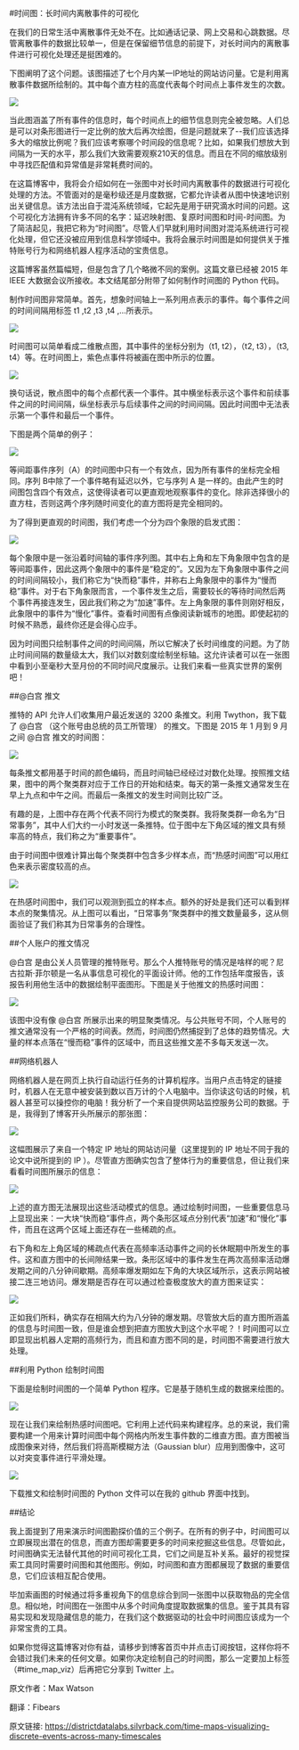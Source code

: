 #时间图：长时间内离散事件的可视化

在我们的日常生活中离散事件无处不在。比如通话记录、网上交易和心跳数据。尽管离散事件的数据比较单一，但是在保留细节信息的前提下，对长时间内的离散事件进行可视化处理还是挺困难的。

下图阐明了这个问题。该图描述了七个月内某一IP地址的网站访问量。它是利用离散事件数据所绘制的。其中每个直方柱的高度代表每个时间点上事件发生的次数。

![](http://static.datartisan.com/upload/attachment/2015/09/Vjoeila0.png)

当此图涵盖了所有事件的信息时，每个时间点上的细节信息则完全被忽略。人们总是可以对条形图进行一定比例的放大后再次绘图，但是问题就来了--我们应该选择多大的缩放比例呢？我们应该考察哪个时间段的信息呢？比如，如果我们想放大到间隔为一天的水平，那么我们大致需要观察210天的信息。而且在不同的缩放级别中寻找匹配值和异常值是非常耗费时间的。

在这篇博客中，我将会介绍如何在一张图中对长时间内离散事件的数据进行可视化处理的方法。不管面对的是毫秒级还是月度数据，它都允许读者从图中快速地识别出关键信息。该方法出自于混沌系统领域，它起先是用于研究滴水时间的问题。这个可视化方法拥有许多不同的名字：延迟映射图、复原时间图和时间-时间图。为了简洁起见，我把它称为“时间图”。尽管人们早就利用时间图对混沌系统进行可视化处理，但它还没被应用到信息科学领域中。我将会展示时间图是如何提供关于推特账号行为和网络机器人程序活动的宝贵信息。

这篇博客虽然篇幅短，但是包含了几个略微不同的案例。这篇文章已经被 2015 年 IEEE 大数据会议所接收。本文结尾部分附带了如何制作时间图的 Python 代码。

制作时间图非常简单。首先，想象时间轴上一系列用点表示的事件。每个事件之间的时间间隔用标签 t1 ,t2 ,t3 ,t4 ,…所表示。

![](http://static.datartisan.com/upload/attachment/2015/09/GtU1XAII.png)

时间图可以简单看成二维散点图，其中事件的坐标分别为（t1, t2），（t2, t3），（t3, t4）等。在时间图上，紫色点事件将被画在图中所示的位置。

![](http://static.datartisan.com/upload/attachment/2015/09/vaLHIkNP.png)

换句话说，散点图中的每个点都代表一个事件。其中横坐标表示这个事件和前续事件之间的时间间隔，纵坐标表示与后续事件之间的时间间隔。因此时间图中无法表示第一个事件和最后一个事件。

下图是两个简单的例子：

![](http://static.datartisan.com/upload/attachment/2015/09/WIw6B1Wd.png)

等间距事件序列（A）的时间图中只有一个有效点，因为所有事件的坐标完全相同。序列 B中除了一个事件略有延迟以外，它与序列 A 是一样的。由此产生的时间图包含四个有效点，这使得读者可以更直观地观察事件的变化。除非选择很小的直方柱，否则这两个序列随时间变化的直方图将是完全相同的。

为了得到更直观的时间图，我们考虑一个分为四个象限的启发式图：

![](http://static.datartisan.com/upload/attachment/2015/09/oyA0JHLS.png)

每个象限中是一张沿着时间轴的事件序列图。其中右上角和左下角象限中包含的是等间距事件，因此这两个象限中的事件是“稳定的”。又因为左下角象限中事件之间的时间间隔较小，我们称它为“快而稳”事件，并称右上角象限中的事件为“慢而稳”事件。对于右下角象限而言，一个事件发生之后，需要较长的等待时间然后两个事件再接连发生，因此我们称之为“加速”事件。左上角象限的事件则刚好相反，此象限中的事件为“慢化”事件。查看时间图有点像阅读新城市的地图。即使起初的时候不熟悉，最终你还是会得心应手。

因为时间图只绘制事件之间的时间间隔，所以它解决了长时间维度的问题。为了防止时间间隔的数量级太大，我们以对数刻度绘制坐标轴。这允许读者可以在一张图中看到小至毫秒大至月份的不同时间尺度展示。让我们来看一些真实世界的案例吧！



##@白宫 推文

推特的 API 允许人们收集用户最近发送的 3200 条推文。利用 Twython，我下载了 @白宫 （这个账号由总统的员工所管理） 的推文。下图是 2015 年 1 月到 9 月之间 @白宫 推文的时间图：

![](http://static.datartisan.com/upload/attachment/2015/09/Ru20ljuZ.png)

每条推文都用基于时间的颜色编码，而且时间轴已经经过对数化处理。按照推文结果，图中的两个聚类群对应于工作日的开始和结束。每天的第一条推文通常发生在早上九点和中午之间。而最后一条推文的发生时间则比较广泛。

有趣的是，上图中存在两个代表不同行为模式的聚类群。我将聚类群一命名为“日常事务”，其中人们大约一小时发送一条推特。位于图中左下角区域的推文具有频率高的特点，我们称之为“重要事件”。

由于时间图中很难计算出每个聚类群中包含多少样本点，而“热感时间图”可以用红色来表示密度较高的点。

![](http://static.datartisan.com/upload/attachment/2015/09/rFukbxwS.png)

在热感时间图中，我们可以观测到孤立的样本点。额外的好处是我们还可以看到样本点的聚集情况。从上图可以看出，“日常事务”聚类群中的推文数量最多，这从侧面验证了我们称其为日常事务的合理性。



##个人账户的推文情况

@白宫 是由公关人员管理的推特账号。那么个人推特账号的情况是啥样的呢？尼古拉斯·菲尔顿是一名从事信息可视化的平面设计师。他的工作包括年度报告，该报告利用他生活中的数据绘制平面图形。下图是关于他推文的热感时间图：

![](http://static.datartisan.com/upload/attachment/2015/09/zeZU36iz.png)

该图中没有像 @白宫 所展示出来的明显聚类情况。与公共账号不同，个人账号的推文通常没有一个严格的时间表。然而，时间图仍然捕捉到了总体的趋势情况。大量的样本点落在“慢而稳”事件的区域中，而且这些推文差不多每天发送一次。



##网络机器人

网络机器人是在网页上执行自动运行任务的计算机程序。当用户点击特定的链接时，机器人在无意中被安装到数以百万计的个人电脑中。当你读这句话的时候，机器人甚至可以操控你的电脑！我分析了一个来自提供网站监控服务公司的数据。于是，我得到了博客开头所展示的那张图：

![](http://static.datartisan.com/upload/attachment/2015/09/HDGspWlM.png)

这幅图展示了来自一个特定 IP 地址的网站访问量（这里提到的 IP 地址不同于我的论文中说所提到的 IP ）。尽管直方图确实包含了整体行为的重要信息，但让我们来看看时间图所展示的信息：

![](http://static.datartisan.com/upload/attachment/2015/09/RyercP2A.png)

上述的直方图无法展现出这些活动模式的信息。通过绘制时间图，一些重要信息马上显现出来：一大块“快而稳”事件点，两个条形区域点分别代表“加速”和“慢化”事件，而且在这两个区域上面还存在一些稀疏的点。

右下角和左上角区域的稀疏点代表在高频率活动事件之间的长休眠期中所发生的事件。这和直方图中的长间隙结果一致。条形区域中的事件发生在两次高频率活动爆发期之间的八分钟间歇期。高频率爆发期如左下角的大块区域所示，这表示网站被接二连三地访问。爆发期是否存在可以通过检查极度放大的直方图来证实：

![](http://static.datartisan.com/upload/attachment/2015/09/W3skj6CY.png)

正如我们所料，确实存在相隔大约为八分钟的爆发期。尽管放大后的直方图所涵盖的信息与时间图一致，但是谁会想到把直方图放大到这个水平呢？！时间图可以立即显现出机器人定期的高频行为，而且和直方图不同的是，时间图不需要进行放大处理。



##利用 Python 绘制时间图

下面是绘制时间图的一个简单 Python 程序。它是基于随机生成的数据来绘图的。

![](http://static.datartisan.com/upload/attachment/2015/09/C0xFdKXs.png)

现在让我们来绘制热感时间图吧。它利用上述代码来构建程序。总的来说，我们需要构建一个用来计算时间图中每个网格内所发生事件数的二维直方图。直方图被当成图像来对待，然后我们将高斯模糊方法（Gaussian blur）应用到图像中，这可以对突变事件进行平滑处理。

![](http://static.datartisan.com/upload/attachment/2015/09/Cyq5c7rM.png)

下载推文和绘制时间图的 Python 文件可以在我的 github 界面中找到。



##结论

我上面提到了用来演示时间图勘探价值的三个例子。在所有的例子中，时间图可以立即展现出潜在的信息，而直方图却需要更多的时间来挖掘这些信息。尽管如此，时间图确实无法替代其他的时间可视化工具，它们之间是互补关系。最好的视觉探索工具同时需要时间图和其他图形。例如，时间图和直方图都展现了数据的重要信息，它们应该相互配合使用。

毕加索画图的时候通过将多重视角下的信息综合到同一张图中以获取物品的完全信息。相似地，时间图在一张图中从多个时间角度提取数据集的信息。鉴于其具有容易实现和发现隐藏信息的能力，在我们这个数据驱动的社会中时间图应该成为一个非常宝贵的工具。

如果你觉得这篇博客对你有益，请移步到博客首页中并点击订阅按钮，这样你将不会错过我们未来的任何文章。如果你决定绘制自己的时间图，那么一定要加上标签（#time_map_viz）后再把它分享到 Twitter 上。



原文作者：Max Watson

翻译：Fibears

原文链接: https://districtdatalabs.silvrback.com/time-maps-visualizing-discrete-events-across-many-timescales
